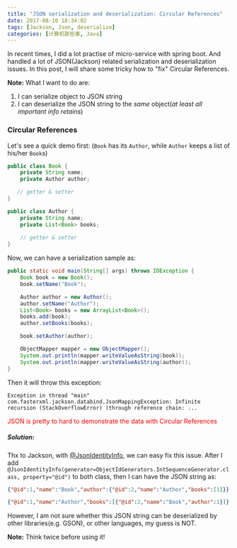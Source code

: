 ```yaml
---
title: "JSON serialization and deserialization: Circular References"
date: 2017-08-10 18:34:02
tags: [Jackson, Json, deserialize]
categories: [计算机那些事, Java]
---
```

In recent times, I did a lot practise of micro-service with spring boot. And handled a lot of JSON(Jackson) related serialization and deserialization issues. In this post, I will share some tricky how to "fix" Circular References.

<!-- more -->

**Note:** What I want to do are:

1. I can serialize object to JSON string
2. I can deserialize the JSON string to the *same* object(*at least all important info retains*)

### Circular References 

Let's see a quick demo first: (`Book` has its `Author`, while `Author` keeps a list of his/her `Book`s)

```java
public class Book {
    private String name;
    private Author author;

   // getter & setter 
}

public class Author {
    private String name;
    private List<Book> books;
    
    // getter & setter 
}

```

Now, we can have a serialization sample as:

```java
public static void main(String[] args) throws IOException {
    Book book = new Book();
    book.setName("Book");

    Author author = new Author();
    author.setName("Author");
    List<Book> books = new ArrayList<Book>();
    books.add(book);
    author.setBooks(books);

    book.setAuthor(author);

    ObjectMapper mapper = new ObjectMapper();
    System.out.println(mapper.writeValueAsString(book));
    System.out.println(mapper.writeValueAsString(author));
}
```

Then it will throw this exception:

`Exception in thread "main" com.fasterxml.jackson.databind.JsonMappingException: Infinite recursion (StackOverflowError) (through reference chain: ...`

<span style="color:red;">JSON is pretty to hard to demonstrate the data with Circular References</span>

##### Solution:
Thx to Jackson, with [@JsonIdentityInfo](http://wiki.fasterxml.com/JacksonFeatureObjectIdentity), we can easy fix this issue.
After I add `@JsonIdentityInfo(generator=ObjectIdGenerators.IntSequenceGenerator.class, property="@id")` to both class, then I can have the JSON string as:
```json
{"@id":1,"name":"Book","author":{"@id":2,"name":"Author","books":[1]}}
```
```json
{"@id":1,"name":"Author","books":[{"@id":2,"name":"Book","author":1}]}
```
However, I am not sure whether this JSON string can be deserialized by other libraries(e.g. GSON), or other languages, my guess is NOT.

**Note:** Think twice before using it!


